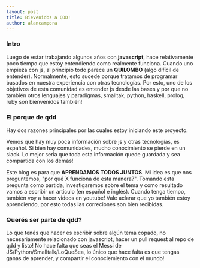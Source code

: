 ```yaml
---
layout: post 
title: Bievenidos a QDD!
author: alancampora
---
```


### Intro

Luego de estar trabajando algunos años con **javascript**, hace relativamente poco tiempo que estoy entendiendo como realmente funciona. Cuando uno empieza con js, al principio todo parece un **QUILOMBO** (algo difícil de entender). Normalmente, esto sucede  porque tratamos de programar basados en nuestra experiencia con otras tecnologías. Por esto, uno de los objetivos de esta comunidad es entender js desde las bases y por que no también otros lenguajes y paradigmas, smalltak, python, haskell, prolog, ruby son bienvenidos también!

### El porque de qdd

Hay dos razones principales por las cuales estoy iniciando este proyecto. 

Vemos que hay muy poca información sobre js y otras tecnologías, es español. Si bien hay comunidades, mucho conocimiento se pierde en un slack. Lo mejor seria que toda esta información quede guardada y sea compartida con los demás!

Este blog es para que **APRENDAMOS TODOS JUNTOS**. Mi idea es que nos preguntemos, "por qué X funciona de esta manera?". Tomando esta pregunta como partida, investigaremos sobre el tema y como resultado vamos a escribir un articulo (en español e inglés). Cuando tenga tiempo, también voy a hacer videos en youtube! Vale aclarar que yo también estoy aprendiendo, por esto todas las correciones son bien recibidas.

### Querés ser parte de qdd? 

Lo que tenés que hacer es escribir sobre algún tema copado, no necesariamente relacionado con javascript, hacer un pull request al repo de qdd y listo! No hace falta que seas el Messi de JS/Python/Smalltalk/LoQueSea, lo único que hace falta es que tengas ganas de aprender, y compartir el conociemiento con el mundo! 

